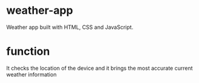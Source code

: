 # weather-app
Weather app built with HTML, CSS and JavaScript.

# function
It checks the location of the device and it brings the most accurate current weather information